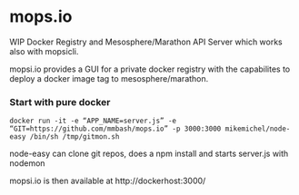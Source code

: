 mops.io
=======
WIP Docker Registry and Mesosphere/Marathon API Server which works also with mopsicli. 

mopsi.io provides a GUI for a private docker registry with the capabilites to deploy a docker image tag to mesosphere/marathon.


### Start with pure docker

```docker run -it -e “APP_NAME=server.js” -e “GIT=https://github.com/mmbash/mops.io” -p 3000:3000 mikemichel/node-easy /bin/sh /tmp/gitmon.sh ```

node-easy can clone git repos, does a npm install and starts server.js with nodemon

mopsi.io is then available at http://dockerhost:3000/





